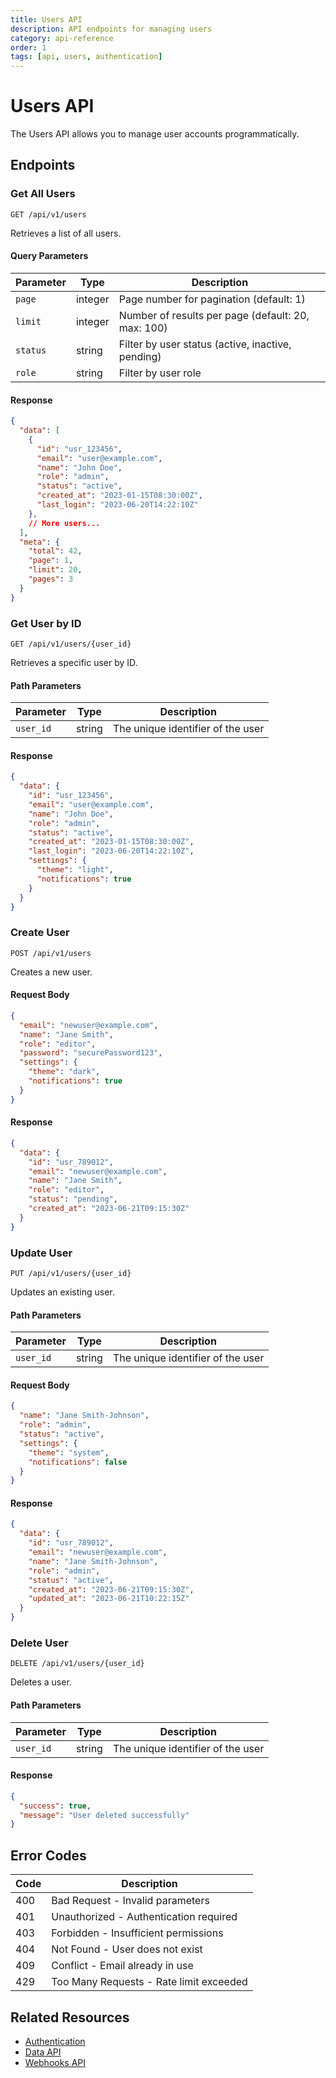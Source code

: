 ```yaml
---
title: Users API
description: API endpoints for managing users
category: api-reference
order: 1
tags: [api, users, authentication]
---
```


# Users API

The Users API allows you to manage user accounts programmatically.

## Endpoints

### Get All Users

```
GET /api/v1/users
```

Retrieves a list of all users.

#### Query Parameters

| Parameter | Type | Description |
|-----------|------|-------------|
| `page` | integer | Page number for pagination (default: 1) |
| `limit` | integer | Number of results per page (default: 20, max: 100) |
| `status` | string | Filter by user status (active, inactive, pending) |
| `role` | string | Filter by user role |

#### Response

```json
{
  "data": [
    {
      "id": "usr_123456",
      "email": "user@example.com",
      "name": "John Doe",
      "role": "admin",
      "status": "active",
      "created_at": "2023-01-15T08:30:00Z",
      "last_login": "2023-06-20T14:22:10Z"
    },
    // More users...
  ],
  "meta": {
    "total": 42,
    "page": 1,
    "limit": 20,
    "pages": 3
  }
}
```

### Get User by ID

```
GET /api/v1/users/{user_id}
```

Retrieves a specific user by ID.

#### Path Parameters

| Parameter | Type | Description |
|-----------|------|-------------|
| `user_id` | string | The unique identifier of the user |

#### Response

```json
{
  "data": {
    "id": "usr_123456",
    "email": "user@example.com",
    "name": "John Doe",
    "role": "admin",
    "status": "active",
    "created_at": "2023-01-15T08:30:00Z",
    "last_login": "2023-06-20T14:22:10Z",
    "settings": {
      "theme": "light",
      "notifications": true
    }
  }
}
```

### Create User

```
POST /api/v1/users
```

Creates a new user.

#### Request Body

```json
{
  "email": "newuser@example.com",
  "name": "Jane Smith",
  "role": "editor",
  "password": "securePassword123",
  "settings": {
    "theme": "dark",
    "notifications": true
  }
}
```

#### Response

```json
{
  "data": {
    "id": "usr_789012",
    "email": "newuser@example.com",
    "name": "Jane Smith",
    "role": "editor",
    "status": "pending",
    "created_at": "2023-06-21T09:15:30Z"
  }
}
```

### Update User

```
PUT /api/v1/users/{user_id}
```

Updates an existing user.

#### Path Parameters

| Parameter | Type | Description |
|-----------|------|-------------|
| `user_id` | string | The unique identifier of the user |

#### Request Body

```json
{
  "name": "Jane Smith-Johnson",
  "role": "admin",
  "status": "active",
  "settings": {
    "theme": "system",
    "notifications": false
  }
}
```

#### Response

```json
{
  "data": {
    "id": "usr_789012",
    "email": "newuser@example.com",
    "name": "Jane Smith-Johnson",
    "role": "admin",
    "status": "active",
    "created_at": "2023-06-21T09:15:30Z",
    "updated_at": "2023-06-21T10:22:15Z"
  }
}
```

### Delete User

```
DELETE /api/v1/users/{user_id}
```

Deletes a user.

#### Path Parameters

| Parameter | Type | Description |
|-----------|------|-------------|
| `user_id` | string | The unique identifier of the user |

#### Response

```json
{
  "success": true,
  "message": "User deleted successfully"
}
```

## Error Codes

| Code | Description |
|------|-------------|
| 400 | Bad Request - Invalid parameters |
| 401 | Unauthorized - Authentication required |
| 403 | Forbidden - Insufficient permissions |
| 404 | Not Found - User does not exist |
| 409 | Conflict - Email already in use |
| 429 | Too Many Requests - Rate limit exceeded |

## Related Resources

- [Authentication](/api-reference/authentication)
- [Data API](/api-reference/endpoints/data)
- [Webhooks API](/api-reference/endpoints/webhooks)